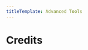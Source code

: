 ```yaml
---
titleTemplate: Advanced Tools
---
```


# Credits

<Credits :credits="credits"/>

<script setup>
const credits = [
  {
    element: { name: "Pliers texture" },
    name: {
      name: "usernameye",
      link: "https://github.com/usernameye",
    },
  },
];
</script>

